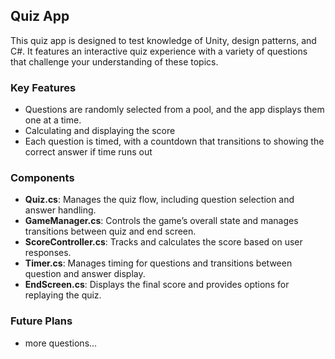 ## Quiz App

This quiz app is designed to test knowledge of Unity, design patterns, and C#. It features an interactive quiz experience with a variety of questions that challenge your understanding of these topics.

### Key Features

- Questions are randomly selected from a pool, and the app displays them one at a time.
- Calculating and displaying the score
- Each question is timed, with a countdown that transitions to showing the correct answer if time runs out

### Components

- **Quiz.cs**: Manages the quiz flow, including question selection and answer handling.
- **GameManager.cs**: Controls the game’s overall state and manages transitions between quiz and end screen.
- **ScoreController.cs**: Tracks and calculates the score based on user responses.
- **Timer.cs**: Manages timing for questions and transitions between question and answer display.
- **EndScreen.cs**: Displays the final score and provides options for replaying the quiz.

### Future Plans

- more questions...
